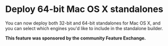 # Deploy 64-bit Mac OS X standalones

You can now deploy both 32-bit and 64-bit standalones for Mac OS X,
and you can select which engines you'd like to include in the
standalone builder.

**This feature was sponsored by the community Feature Exchange.**
